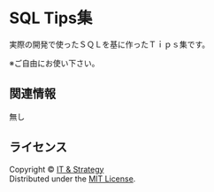 SQL Tips集
======================
実際の開発で使ったＳＱＬを基に作ったＴｉｐｓ集です。  

※ご自由にお使い下さい。

 
関連情報
--------

無し
  
  
ライセンス
----------
Copyright &copy; [IT & Strategy](http://suzukitakashi.net/)  
Distributed under the [MIT License][mit].
 
[MIT]: http://www.opensource.org/licenses/mit-license.php

